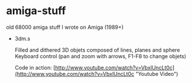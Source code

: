amiga-stuff
===========

old 68000 amiga stuff I wrote on Amiga (1989+)

* 3dm.s

  Filled and dithered 3D objets composed of lines, planes and sphere
  Keyboard control (pan and zoom with arrows, F1-F8 to change objets)
  
  Code in action: [http://www.youtube.com/watch?v=VbxlUncLt0c](http://www.youtube.com/watch?v=VbxlUncLt0c "Youtube Video")
 